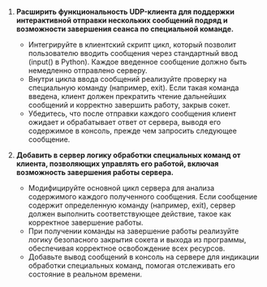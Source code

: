 

1. **Расширить функциональность UDP-клиента для поддержки интерактивной отправки нескольких сообщений подряд и возможности завершения сеанса по специальной команде.**
   - Интегрируйте в клиентский скрипт цикл, который позволит пользователю вводить сообщения через стандартный ввод (input() в Python). Каждое введенное сообщение должно быть немедленно отправлено серверу.
   - Внутри цикла ввода сообщений реализуйте проверку на специальную команду (например, exit). Если такая команда введена, клиент должен прекратить чтение дальнейших сообщений и корректно завершить работу, закрыв сокет.  
   - Убедитесь, что после отправки каждого сообщения клиент ожидает и обрабатывает ответ от сервера, выводя его содержимое в консоль, прежде чем запросить следующее сообщение.


2. **Добавить в сервер логику обработки специальных команд от клиента, позволяющих управлять его работой, включая возможность завершения работы сервера.**
   - Модифицируйте основной цикл сервера для анализа содержимого каждого полученного сообщения. Если сообщение содержит определенную команду (например, exit), сервер должен выполнить соответствующее действие, такое как корректное завершение работы.
   - При получении команды на завершение работы реализуйте логику безопасного закрытия сокета и выхода из программы, обеспечивая корректное освобождение всех ресурсов.
   - Добавьте вывод сообщений в консоль на сервере для индикации обработки специальных команд, помогая отслеживать его состояние в реальном времени.

